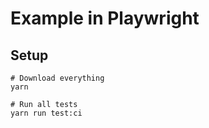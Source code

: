 # Example in Playwright

## Setup
```
# Download everything
yarn

# Run all tests
yarn run test:ci
```